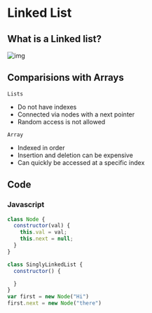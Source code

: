 # Linked List
## What is a Linked list?

![img](~@algorithm/img/Linkedlist.png)

## Comparisions with Arrays
`Lists`
- Do not have indexes
- Connected via nodes with a next pointer
- Random access is not allowed

`Array`
- Indexed in order
- Insertion and deletion can be expensive
- Can quickly be accessed at a specific index

## Code
### Javascript

```js
class Node {
  constructor(val) {
    this.val = val;
    this.next = null;
  }
}

class SinglyLinkedList {
  constructor() {

  }
}
var first = new Node("Hi")
first.next = new Node("there")
```
